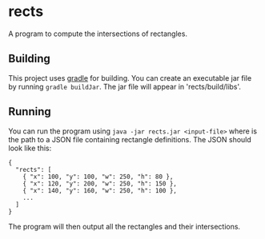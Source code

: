 # rects
A program to compute the intersections of rectangles.

## Building

This project uses [gradle](https://gradle.org/) for building.
You can create an executable jar file by running ```gradle buildJar```.
The jar file will appear in 'rects/build/libs'.

## Running

You can run the program using ```java -jar rects.jar <input-file>``` where <input-file> is the path to a JSON file containing rectangle definitions.
The JSON should look like this:
```
{
  "rects": [
    { "x": 100, "y": 100, "w": 250, "h": 80 },
    { "x": 120, "y": 200, "w": 250, "h": 150 },
    { "x": 140, "y": 160, "w": 250, "h": 100 },
    ...
  ]
}
```
The program will then output all the rectangles and their intersections.
